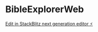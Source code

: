 # BibleExplorerWeb

[Edit in StackBlitz next generation editor ⚡️](https://stackblitz.com/~/github.com/jpike/BibleExplorerWeb)